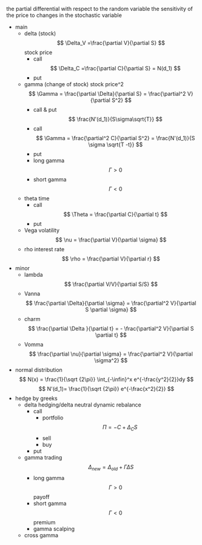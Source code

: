 the partial differential with respect to the random variable
the sensitivity of the price to changes in the stochastic variable
- main
    - delta (stock)
        $$
        \Delta_V =\frac{\partial V}{\partial S}
        $$
        stock price
        - call
            $$
            \Delta_C =\frac{\partial C}{\partial S} = N(d_1)
            $$
        - put
    - gamma (change of stock)
        stock price^2
        $$
        \Gamma = \frac{\partial \Delta}{\partial S} = \frac{\partial^2 V}{\partial S^2}
        $$
        - call & put
            $$
            \frac{N'(d_1)}{S\sigma\sqrt{T}}
            $$
        - call
            $$
            \Gamma = \frac{\partial^2 C}{\partial S^2} = \frac{N'(d_1)}{S \sigma \sqrt{T -t}}
            $$
        - put
        - long gamma
            $$
            \Gamma > 0
            $$
        - short gamma
            $$
            \Gamma < 0
            $$
    - theta
        time
        - call
            $$
            \Theta = \frac{\partial C}{\partial t}
            $$
        - put
    - Vega
        volatility
        $$
        \nu = \frac{\partial V}{\partial \sigma}
        $$
    - rho
        interest rate
        $$
        \rho = \frac{\partial V}{\partial r}
        $$
- minor
    - lambda
        $$
        \frac{\partial V/V}{\partial S/S}
        $$
    - Vanna
        $$
        \frac{\partial \Delta}{\partial \sigma} = \frac{\partial^2 V}{\partial S \partial \sigma}
        $$
    - charm
        $$
        \frac{\partial \Delta }{\partial t} = - \frac{\partial^2 V}{\partial S \partial t}
        $$
    - Vomma
        $$
        \frac{\partial \nu}{\partial \sigma} = \frac{\partial^2 V}{\partial \sigma^2}
        $$
- normal distribution
    $$
    N(x) = \frac{1}{\sqrt {2\pi}} \int_{-\infin}^x e^{-\frac{y^2}{2}}dy
    $$
    $$
    N'(d_1)= \frac{1}{\sqrt {2\pi}} e^{-\frac{x^2}{2}}
    $$
- hedge by greeks
    - delta hedging/delta neutral
        dynamic rebalance 
        - call
            - portfolio
                $$
                \Pi = -C + \Delta_C S
                $$
            - sell
            - buy
        - put
    - gamma trading
        $$
        \Delta _{new} = \Delta_{old} + \Gamma \Delta S
        $$
        - long gamma
            $$
            \Gamma >0
            $$
            payoff
        - short gamma
            $$
            \Gamma < 0
            $$
            premium
        - gamma scalping
    - cross gamma